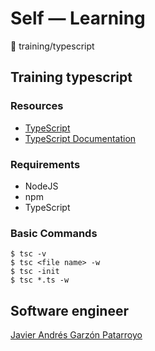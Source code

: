 # Self ― Learning
:open_file_folder: training/typescript

## Training typescript
### Resources
* [TypeScript](https://www.typescriptlang.org/)
* [TypeScript Documentation](https://www.typescriptlang.org/docs/)
### Requirements
* NodeJS
* npm
* TypeScript
### Basic Commands
```
$ tsc -v
$ tsc <file name> -w
$ tsc -init
$ tsc *.ts -w
```
## Software engineer
[Javier Andrés Garzón Patarroyo](https://www.javierandresgp.com)
